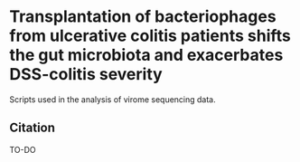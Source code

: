 # Transplantation of bacteriophages from ulcerative colitis patients shifts the gut microbiota and exacerbates DSS-colitis severity

Scripts used in the analysis of virome sequencing data.

## Citation

TO-DO